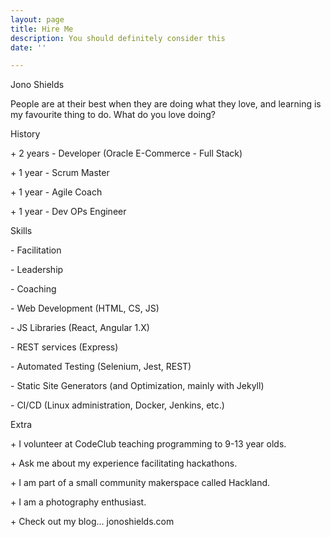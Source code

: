 ```yaml
---
layout: page
title: Hire Me
description: You should definitely consider this
date: ''

---
```

Jono Shields

People are at their best when they are doing what they love, and learning is my favourite thing to do. What do you love doing?

History

\+ 2 years - Developer (Oracle E-Commerce - Full Stack)

\+ 1 year - Scrum Master

\+ 1 year - Agile Coach

\+ 1 year - Dev OPs Engineer

Skills

\- Facilitation

\- Leadership

\- Coaching

\- Web Development (HTML, CS, JS)

\- JS Libraries (React, Angular 1.X)

\- REST services (Express)

\- Automated Testing (Selenium, Jest, REST)

\- Static Site Generators (and Optimization, mainly with Jekyll)

\- CI/CD (Linux administration, Docker, Jenkins, etc.)

Extra

\+ I volunteer at CodeClub teaching programming to 9-13 year olds.

\+ Ask me about my experience facilitating hackathons.

\+ I am part of a small community makerspace called Hackland.

\+ I am a photography enthusiast.

\+ Check out my blog... jonoshields.com
